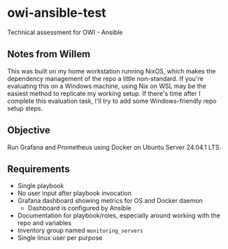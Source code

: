 # owi-ansible-test
Technical assessment for OWI - Ansible

## Notes from Willem

This was built on my home workstation running NixOS, which makes the dependency management of the repo a little non-standard. If you're evaluating this on a Windows machine, using Nix on WSL may be the easiest method to replicate my working setup. If there's time after I complete this evaluation task, I'll try to add some Windows-friendly repo setup steps.

## Objective

Run Grafana and Prometheus using Docker on Ubuntu Server 24.04.1 LTS.

## Requirements

* Single playbook
* No user input after playbook invocation
* Grafana dashboard showing metrics for OS and Docker daemon
  * Dashboard is configured by Ansible
* Documentation for playbook/roles, especially around working with the repo and variables
* Inventory group named `monitoring_servers`
* Single linux user per purpose
